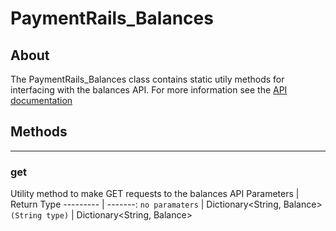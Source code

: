 # PaymentRails_Balances

## **About**
The PaymentRails_Balances class contains static utily methods for interfacing with the balances API. For more information see the [API documentation](http://docs.paymentrails.com/#balances)

## **Methods**
---
### **get**
Utility method to make GET requests to the balances API
Parameters | Return Type
--------- | -------:
`no paramaters` | Dictionary<String, Balance>
`(String type)` | Dictionary<String, Balance>